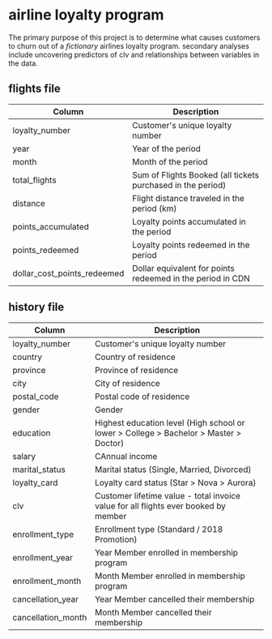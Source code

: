 # airline loyalty program 

The primary purpose of this project is to determine what causes customers to churn out of a *fictionary* airlines loyalty program. secondary analyses include uncovering predictors of clv and relationships between variables in the data.

## flights file
| Column        | Description   |
| ------------- | ------------- |
| loyalty_number  |  Customer's unique loyalty number |
| year  | Year of the period  |
| month  | Month of the period |
| total_flights  | Sum of Flights Booked (all tickets purchased in the period) |
| distance  | Flight distance traveled in the period (km)  |
| points_accumulated  | Loyalty points accumulated in the period  |
| points_redeemed  | Loyalty points redeemed in the period |
| dollar_cost_points_redeemed  | Dollar equivalent for points redeemed in the period in CDN |

## history file
| Column        | Description   |
| ------------- | ------------- |
| loyalty_number  | Customer's unique loyalty number |
| country  | Country of residence  |
| province  | Province of residence |
| city  | City of residence |
| postal_code  | Postal code of residence  |
| gender  | Gender  |
| education  | Highest education level (High school or lower > College > Bachelor > Master > Doctor) |
| salary  | CAnnual income  |
| marital_status  | Marital status (Single, Married, Divorced) |
| loyalty_card  | Loyalty card status (Star > Nova > Aurora)  |
| clv  | Customer lifetime value - total invoice value for all flights ever booked by member |
| enrollment_type  | Enrollment type (Standard / 2018 Promotion)  |
| enrollment_year  | Year Member enrolled in membership program |
| enrollment_month  | Month Member enrolled in membership program  |
| cancellation_year  | Year Member cancelled their membership  |
| cancellation_month  | Month Member cancelled their membership |
